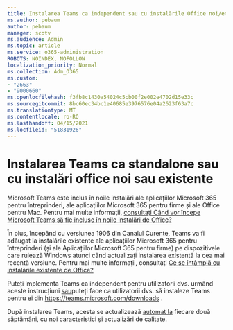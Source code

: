 ```yaml
---
title: Instalarea Teams ca independent sau cu instalările Office noi/existente
ms.author: pebaum
author: pebaum
manager: scotv
ms.audience: Admin
ms.topic: article
ms.service: o365-administration
ROBOTS: NOINDEX, NOFOLLOW
localization_priority: Normal
ms.collection: Adm_O365
ms.custom:
- "2663"
- "9000660"
ms.openlocfilehash: f3fb8c1430a54024c5cb00f2e002e4702d15e33c
ms.sourcegitcommit: 8bc60ec34bc1e40685e3976576e04a2623f63a7c
ms.translationtype: MT
ms.contentlocale: ro-RO
ms.lasthandoff: 04/15/2021
ms.locfileid: "51831926"
---
```

# <a name="installing-teams-as-standalone-or-with-new-or-existing-office-installations"></a>Instalarea Teams ca standalone sau cu instalări office noi sau existente

Microsoft Teams este inclus  în noile instalări ale aplicațiilor Microsoft 365 pentru întreprinderi, ale aplicațiilor Microsoft 365 pentru firme și ale Office pentru Mac. Pentru mai multe informații, [consultați Când vor începe Microsoft Teams să fie incluse în noile instalări de Office?](https://docs.microsoft.com/deployoffice/teams-install#when-will-microsoft-teams-start-being-included-with-new-installations-of-microsoft-365-apps)

În plus, începând cu versiunea 1906 din  Canalul Curente, Teams va fi adăugat la instalările existente ale aplicațiilor Microsoft 365 pentru întreprinderi (și ale Aplicațiilor Microsoft 365 pentru firme) pe dispozitivele care rulează Windows atunci când actualizați instalarea existentă la cea mai recentă versiune. Pentru mai multe informații, consultați [Ce se întâmplă cu instalările existente de Office?](https://docs.microsoft.com/deployoffice/teams-install#what-about-existing-installations-of-microsoft-365-apps)

Puteți implementa Teams ca independent pentru utilizatorii dvs. urmând aceste instrucțiuni [sau](https://docs.microsoft.com/MicrosoftTeams/msi-deployment)puteți face ca utilizatorii dvs. să instaleze Teams pentru ei din https://teams.microsoft.com/downloads .

După instalarea Teams, acesta se actualizează [automat la](https://docs.microsoft.com/deployoffice/teams-install#feature-and-quality-updates-for-microsoft-teams) fiecare două săptămâni, cu noi caracteristici și actualizări de calitate. 

